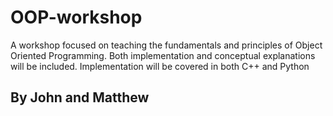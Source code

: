 # OOP-workshop

A workshop focused on teaching the fundamentals and principles of Object Oriented Programming. Both implementation and conceptual explanations will be included. Implementation will be covered in both C++ and Python
## By John and Matthew
